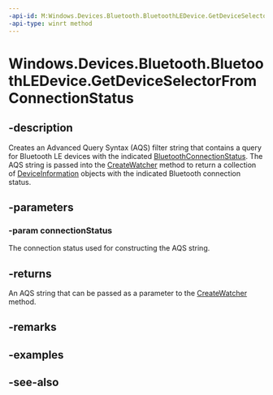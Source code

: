 ```yaml
---
-api-id: M:Windows.Devices.Bluetooth.BluetoothLEDevice.GetDeviceSelectorFromConnectionStatus(Windows.Devices.Bluetooth.BluetoothConnectionStatus)
-api-type: winrt method
---
```


<!-- Method syntax
public string GetDeviceSelectorFromConnectionStatus(Windows.Devices.Bluetooth.BluetoothConnectionStatus connectionStatus)
-->

# Windows.Devices.Bluetooth.BluetoothLEDevice.GetDeviceSelectorFromConnectionStatus

## -description
Creates an Advanced Query Syntax (AQS) filter string that contains a query for Bluetooth LE devices with the indicated [BluetoothConnectionStatus](bluetoothconnectionstatus.md). The AQS string is passed into the [CreateWatcher](../windows.devices.enumeration/deviceinformation_createwatcher_4958831.md) method to return a collection of [DeviceInformation](../windows.devices.enumeration/deviceinformation.md) objects with the indicated Bluetooth connection status.

## -parameters
### -param connectionStatus
The connection status used for constructing the AQS string.

## -returns
An AQS string that can be passed as a parameter to the [CreateWatcher](../windows.devices.enumeration/deviceinformation_createwatcher_4958831.md) method.

## -remarks

## -examples

## -see-also
